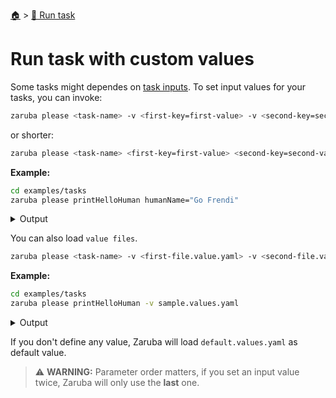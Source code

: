 <!--startTocHeader-->
[🏠](../README.md) > [🏃 Run task](README.md)
# Run task with custom values
<!--endTocHeader-->

Some tasks might dependes on [task inputs](./project/task/task-inputs.md). To set input values for your tasks, you can invoke:

```bash
zaruba please <task-name> -v <first-key=first-value> -v <second-key=second-value>
```

or shorter:


```bash
zaruba please <task-name> <first-key=first-value> <second-key=second-value>
```

__Example:__

<!--startCode-->
```bash
cd examples/tasks
zaruba please printHelloHuman humanName="Go Frendi"
```
 
<details>
<summary>Output</summary>
 
```````
Job Starting...
 Elapsed Time: 1.255µs
 Current Time: 17:52:56
  Run  'printHelloHuman' command on /home/gofrendi/zaruba/docs/examples/tasks
   printHelloHuman       17:52:56.156 hello Go Frendi
  Successfully running  'printHelloHuman' command
  Job Running...
 Elapsed Time: 102.518194ms
 Current Time: 17:52:56
  
  Job Complete!!! 
  Terminating
  Job Ended...
 Elapsed Time: 213.573036ms
 Current Time: 17:52:56
zaruba please printHelloHuman  -v 'humanName=Go Frendi'
```````
</details>
<!--endCode-->


You can also load `value files`.

```bash
zaruba please <task-name> -v <first-file.value.yaml> -v <second-file.value.yaml>
```

__Example:__

<!--startCode-->
```bash
cd examples/tasks
zaruba please printHelloHuman -v sample.values.yaml
```
 
<details>
<summary>Output</summary>
 
```````
Job Starting...
 Elapsed Time: 1.457µs
 Current Time: 17:52:56
  Run  'printHelloHuman' command on /home/gofrendi/zaruba/docs/examples/tasks
   printHelloHuman       17:52:56.506 hello Avogadro
  Successfully running  'printHelloHuman' command
  Job Running...
 Elapsed Time: 102.02568ms
 Current Time: 17:52:56
  
  Job Complete!!! 
  Terminating
  Job Ended...
 Elapsed Time: 213.810504ms
 Current Time: 17:52:56
zaruba please printHelloHuman  -v 'sample.values.yaml'
```````
</details>
<!--endCode-->



If you don't define any value, Zaruba will load `default.values.yaml` as default value.


> ⚠️ __WARNING:__ Parameter order matters, if you set an input value twice, Zaruba will only use the __last__ one.



<!--startTocSubTopic-->
<!--endTocSubTopic-->
